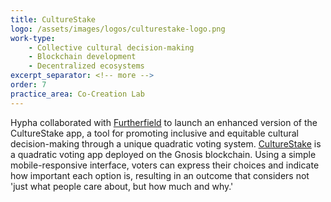 ```yaml
---
title: CultureStake
logo: /assets/images/logos/culturestake-logo.png
work-type: 
    - Collective cultural decision-making
    - Blockchain development
    - Decentralized ecosystems
excerpt_separator: <!-- more -->
order: 7
practice_area: Co-Creation Lab
---
```

Hypha collaborated with [Furtherfield](https://www.furtherfield.org/) to launch an enhanced version of the CultureStake app, a tool for promoting inclusive and equitable cultural decision-making through a unique quadratic voting system. <!-- more --> [CultureStake](https://culturestake.org/) is a quadratic voting app deployed on the Gnosis blockchain. Using a simple mobile-responsive interface, voters can express their choices and indicate how important each option is, resulting in an outcome that considers not 'just what people care about, but how much and why.'

